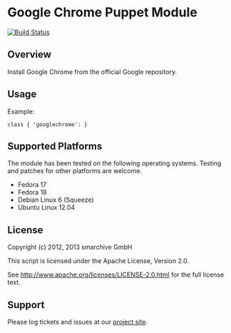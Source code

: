 Google Chrome Puppet Module
===========================

[![Build Status](https://secure.travis-ci.org/smarchive/puppet-googlechrome.png)](http://travis-ci.org/smarchive/puppet-googlechrome)

Overview
--------

Install Google Chrome from the official Google repository.


Usage
-----

Example:

    class { 'googlechrome': }


Supported Platforms
-------------------

The module has been tested on the following operating systems. Testing and patches for other platforms are welcome.

* Fedora 17
* Fedora 18
* Debian Linux 6 (Squeeze)
* Ubuntu Linux 12.04


License
-------

Copyright (c) 2012, 2013 smarchive GmbH

This script is licensed under the Apache License, Version 2.0.

See http://www.apache.org/licenses/LICENSE-2.0.html for the full license text.


Support
-------

Please log tickets and issues at our [project site](https://github.com/smarchive/puppet-googlechrome/issues).
